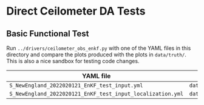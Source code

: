 # Direct Ceilometer DA Tests

## Basic Functional Test

Run `../drivers/ceilometer_obs_enkf.py` with one of the YAML files in this directory and compare the plots produced with the plots in `data/truth/`. This is also a nice sandbox for testing code changes.

| YAML file | "Truth" Plots |
|-----------|---------------|
| `S_NewEngland_2022020121_EnKF_test_input.yml` | `data/truth/` |
| `S_NewEngland_2022020121_EnKF_test_input_localization.yml` | `data/localization_truth/` |
